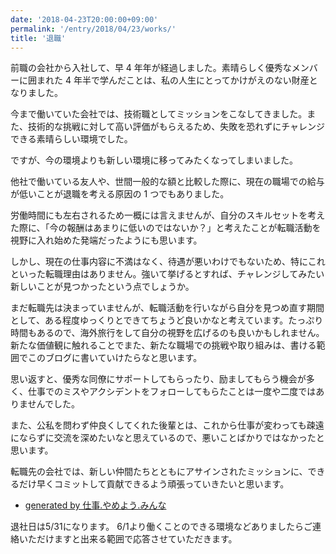 ```yaml
---
date: '2018-04-23T20:00:00+09:00'
permalink: '/entry/2018/04/23/works/'
title: '退職'
---
```


<!-- textlint-disable -->

前職の会社から入社して、早 4 年年が経過しました。素晴らしく優秀なメンバーに囲まれた 4 年半で学んだことは、私の人生にとってかけがえのない財産となりました。

今まで働いていた会社では、技術職としてミッションをこなしてきました。また、技術的な挑戦に対して高い評価がもらえるため、失敗を恐れずにチャレンジできる素晴らしい環境でした。

ですが、今の環境よりも新しい環境に移ってみたくなってしまいました。

他社で働いている友人や、世間一般的な額と比較した際に、現在の職場での給与が低いことが退職を考える原因の 1 つでもありました。

労働時間にも左右されるため一概には言えませんが、自分のスキルセットを考えた際に、「今の報酬はあまりに低いのではないか？」と考えたことが転職活動を視野に入れ始めた発端だったようにも思います。

しかし、現在の仕事内容に不満はなく、待遇が悪いわけでもないため、特にこれといった転職理由はありません。強いて挙げるとすれば、チャレンジしてみたい新しいことが見つかったという点でしょうか。

まだ転職先は決まっていませんが、転職活動を行いながら自分を見つめ直す期間として、ある程度ゆっくりとできてちょうど良いかなと考えています。たっぷり時間もあるので、海外旅行をして自分の視野を広げるのも良いかもしれません。新たな価値観に触れることでまた、新たな職場での挑戦や取り組みは、書ける範囲でこのブログに書いていけたらなと思います。

思い返すと、優秀な同僚にサポートしてもらったり、励ましてもらう機会が多く、仕事でのミスやアクシデントをフォローしてもらたことは一度や二度ではありませんでした。

また、公私を問わず仲良くしてくれた後輩とは、これから仕事が変わっても疎遠にならずに交流を深めたいなと思えているので、悪いことばかりではなかったと思います。

転職先の会社では、新しい仲間たちとともにアサインされたミッションに、できるだけ早くコミットして貢献できるよう頑張っていきたいと思います。

<!-- textlint-enable -->

- [generated by 仕事.やめよう.みんな](http://仕事.やめよう.みんな/)

退社日は5/31になります。
6/1より働くことのできる環境などありましたらご連絡いただけますと出来る範囲で応答させていただきます。
